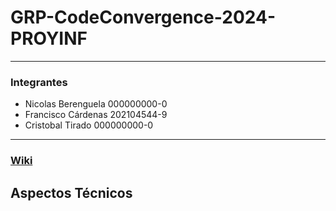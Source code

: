 # GRP-CodeConvergence-2024-PROYINF

---------

### Integrantes

- Nicolas Berenguela  000000000-0
- Francisco Cárdenas  202104544-9
- Cristobal Tirado    000000000-0
  
--------

### [Wiki](https://www.youtube.com/watch?v=dQw4w9WgXcQ "Wiki")

## Aspectos Técnicos
